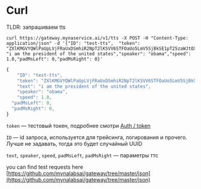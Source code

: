 # Curl

TLDR: запрашиваем tts

```
curl https://gateway.mynaservice.ai/v1/tts -X POST -H "Content-Type: application/json" -d '{"ID": "test-tts",  "token": "ZXlKMGVYQWlPaUpLVjFRaUxDSmhiR2NpT2lKSVV6STFOaUo5LmV5SjBkSE1pT25zaWJtOXNhVzFwZENJNmRISjFaWDE5LjJBREdPeS1CUTlMbWZSMWE3RXpfNEhpT2NIUkRGNWF6X3JVRi1wMmY0MzQ=","text": "i am the president of the united states","speaker": "obama","speed": 1.0,"padMsLeft": 0,"padMsRight": 0}'
```

```jsx
{
	"ID": "test-tts",
	"token": "ZXlKMGVYQWlPaUpLVjFRaUxDSmhiR2NpT2lKSVV6STFOaUo5LmV5SjBkSE1pT25zaWJtOXNhVzFwZENJNmRISjFaWDE5LjJBREdPeS1CUTlMbWZSMWE3RXpfNEhpT2NIUkRGNWF6X3JVRi1wMmY0MzQ=", 
	"text": "i am the president of the united states",
	"speaker": "obama",
	"speed": 1.0,
  "padMsLeft": 0,
  "padMsRight": 0,
}
```

`token` — тестовый токен, подробнее смотри [Auth / token](./auth) 

`ID` — id запроса, используется для трейсинга, логирования и прочего. Лучше не задавать, тогда это будет случайный UUID

`text`, `speaker`, `speed`, `padMsLeft`, `padMsRight` — параметры ттс

you can find test requests here [https://github.com/mynalabsai/gateway/tree/master/json](https://github.com/mynalabsai/gateway/tree/master/json)